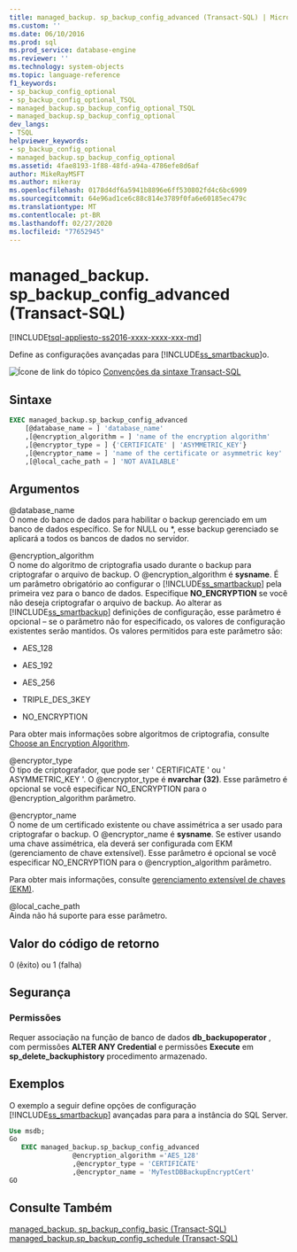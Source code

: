 ```yaml
---
title: managed_backup. sp_backup_config_advanced (Transact-SQL) | Microsoft Docs
ms.custom: ''
ms.date: 06/10/2016
ms.prod: sql
ms.prod_service: database-engine
ms.reviewer: ''
ms.technology: system-objects
ms.topic: language-reference
f1_keywords:
- sp_backup_config_optional
- sp_backup_config_optional_TSQL
- managed_backup.sp_backup_config_optional_TSQL
- managed_backup.sp_backup_config_optional
dev_langs:
- TSQL
helpviewer_keywords:
- sp_backup_config_optional
- managed_backup.sp_backup_config_optional
ms.assetid: 4fae8193-1f88-48fd-a94a-4786efe8d6af
author: MikeRayMSFT
ms.author: mikeray
ms.openlocfilehash: 0178d4df6a5941b8896e6ff530802fd4c6bc6909
ms.sourcegitcommit: 64e96ad1ce6c88c814e3789f0fa6e60185ec479c
ms.translationtype: MT
ms.contentlocale: pt-BR
ms.lasthandoff: 02/27/2020
ms.locfileid: "77652945"
---
```

# <a name="managed_backupsp_backup_config_advanced-transact-sql"></a>managed_backup. sp_backup_config_advanced (Transact-SQL)
[!INCLUDE[tsql-appliesto-ss2016-xxxx-xxxx-xxx-md](../../includes/tsql-appliesto-ss2016-xxxx-xxxx-xxx-md.md)]

  Define as configurações avançadas para [!INCLUDE[ss_smartbackup](../../includes/ss-smartbackup-md.md)]o.  
  
 ![Ícone de link do tópico](../../database-engine/configure-windows/media/topic-link.gif "Ícone de link do tópico") [Convenções da sintaxe Transact-SQL](../../t-sql/language-elements/transact-sql-syntax-conventions-transact-sql.md)  
  
## <a name="syntax"></a>Sintaxe  
  
```sql  
EXEC managed_backup.sp_backup_config_advanced   
    [@database_name = ] 'database_name'  
    ,[@encryption_algorithm = ] 'name of the encryption algorithm'  
    ,[@encryptor_type = ] {'CERTIFICATE' | 'ASYMMETRIC_KEY'}  
    ,[@encryptor_name = ] 'name of the certificate or asymmetric key'  
    ,[@local_cache_path = ] 'NOT AVAILABLE'  
```  
  
##  <a name="Arguments"></a> Argumentos  
 @database_name  
 O nome do banco de dados para habilitar o backup gerenciado em um banco de dados específico. Se for NULL ou *, esse backup gerenciado se aplicará a todos os bancos de dados no servidor.  
  
 @encryption_algorithm  
 O nome do algoritmo de criptografia usado durante o backup para criptografar o arquivo de backup. O @encryption_algorithm é **sysname**. É um parâmetro obrigatório ao configurar o [!INCLUDE[ss_smartbackup](../../includes/ss-smartbackup-md.md)] pela primeira vez para o banco de dados. Especifique **NO_ENCRYPTION** se você não deseja criptografar o arquivo de backup. Ao alterar as [!INCLUDE[ss_smartbackup](../../includes/ss-smartbackup-md.md)] definições de configuração, esse parâmetro é opcional – se o parâmetro não for especificado, os valores de configuração existentes serão mantidos. Os valores permitidos para este parâmetro são:  
  
-   AES_128  
  
-   AES_192  
  
-   AES_256  
  
-   TRIPLE_DES_3KEY  
  
-   NO_ENCRYPTION  
  
 Para obter mais informações sobre algoritmos de criptografia, consulte [Choose an Encryption Algorithm](../../relational-databases/security/encryption/choose-an-encryption-algorithm.md).  
  
 @encryptor_type  
 O tipo de criptografador, que pode ser ' CERTIFICATE ' ou ' ASYMMETRIC_KEY '. O @encryptor_type é **nvarchar (32)**. Esse parâmetro é opcional se você especificar NO_ENCRYPTION para o @encryption_algorithm parâmetro.  
  
 @encryptor_name  
 O nome de um certificado existente ou chave assimétrica a ser usado para criptografar o backup. O @encryptor_name é **sysname**. Se estiver usando uma chave assimétrica, ela deverá ser configurada com EKM (gerenciamento de chave extensível). Esse parâmetro é opcional se você especificar NO_ENCRYPTION para o @encryption_algorithm parâmetro.  
  
 Para obter mais informações, consulte [gerenciamento extensível de chaves &#40;EKM&#41;](../../relational-databases/security/encryption/extensible-key-management-ekm.md).  
  
 @local_cache_path  
 Ainda não há suporte para esse parâmetro.  
  
## <a name="return-code-value"></a>Valor do código de retorno  
 0 (êxito) ou 1 (falha)  
  
## <a name="security"></a>Segurança  
  
### <a name="permissions"></a>Permissões  
 Requer associação na função de banco de dados **db_backupoperator** , com permissões **ALTER ANY Credential** e permissões **Execute** em **sp_delete_backuphistory** procedimento armazenado.  
  
## <a name="examples"></a>Exemplos  
 O exemplo a seguir define opções de configuração [!INCLUDE[ss_smartbackup](../../includes/ss-smartbackup-md.md)] avançadas para para a instância do SQL Server.  
  
```sql
Use msdb;  
Go  
   EXEC managed_backup.sp_backup_config_advanced  
                @encryption_algorithm ='AES_128'  
                ,@encryptor_type = 'CERTIFICATE'  
                ,@encryptor_name = 'MyTestDBBackupEncryptCert'  
GO  
```  
  
## <a name="see-also"></a>Consulte Também  
 [managed_backup. sp_backup_config_basic (Transact-SQL)](../../relational-databases/system-stored-procedures/managed-backup-sp-backup-config-basic-transact-sql.md)   
 [managed_backup.sp_backup_config_schedule &#40;Transact-SQL&#41;](../../relational-databases/system-stored-procedures/managed-backup-sp-backup-config-schedule-transact-sql.md)  
  
  
